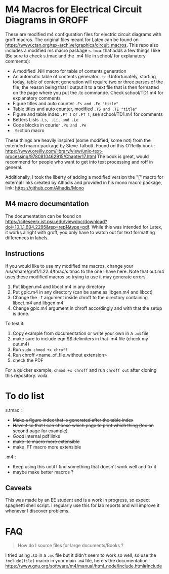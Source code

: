 
# M4 Macros for Electrical Circuit Diagrams in GROFF
These are modified m4 configuration files for electric circuit diagrams with groff macros. The original files meant for Latex can be found on https://www.ctan.org/tex-archive/graphics/circuit_macros.
This repo also includes a modified ms macro package `s.tmac` that adds a few things I like (Be sure to check s.tmac and the .m4 file in school/ for explanatory comments):
- A modified .NH macro for table of contents generation
- An automatic table of contents generator `.tc`: Unfortunately, starting today, table of content generation will require two or three parses of the file, the reason being that I output it to a text file that is then formatted on the page where you put the .tc commande. Check school/TD1.m4 for explanatory comments
- Figure titles and auto counter `.Fs and .Fe "title"`
- Table titles and auto counter, modified `.TS and .TE "title"`
- Figure and table index `.FT f` or `.FT t`, see school/TD1.m4 for comments
- Betters Lists `.Ls, .Li, and .Le`
- Code blocks in courier `.Ps and .Pe`
- `.Se`ction macro 

These things are heavily inspired (some modified, some not) from the extended macro package by Steve Talbott. Found on this O'Reilly book :
https://www.oreilly.com/library/view/unix-text-processing/9780810462915/Chapter17.html
The book is great, would recommend for people who want to get into text processing and roff in general.

Additionally, I took the liberty of adding a modified version the "\[" macro for external links created by Alhadis and provided in his mono macro package, link: https://github.com/Alhadis/Mono

## M4 macro documentation
The documentation can be found on https://citeseerx.ist.psu.edu/viewdoc/download?doi=10.1.1.604.2295&rep=rep1&type=pdf. While this was intended for Latex, it works alright with groff, you only have to watch out for text formatting differences in labels.
## Instructions
If you would like to use my modified ms macros, change your /usr/share/groff/1.22.4/tmac/s.tmac to the one I have here. Note that out.m4 uses these modified macros so trying to use it may generate errors.
1. Put libgen.m4 and libcct.m4 in any directory
2. Put gpic.m4 in any directory (can be same as libgen.m4 and libcct)
3. Change the `-I` argument inside chroff to the directory containing libcct.m4 and libgen.m4
4. Change gpic.m4 argument in chroff accordingly
and with that the setup is done.

To test it:
1. Copy example from documentation or write your own in a `.m4` file
2. make sure to include eqn $$ delimiters in that .m4 file (check my out.m4)
3. Run `sudo chmod +x chroff`
4. Run chroff <name_of_file_without extension>
5. check the PDF

For a quicker example, `chmod +x chroff` and run `chroff out` after cloning this repository.
voilà.
# To do list
s.tmac :
- ~~Make a figure index that is generated after the table index~~
- ~~Have it so that I can choose which page to print which thing (toc on second page for example)~~
- *Good* internal pdf links
- ~~make .tc macro more extensible~~
- make .FT macro more extensible

.m4 :
- Keep using this until I find something that doesn't work well and fix it
- maybe make better macros ?

## Caveats
This was made by an EE student and is a work in progress, so expect spaghetti shell script. I regularly use this for lab reports and will improve it whenever I discover problems.

# FAQ
> How do I source files for large documents/Books ?

I tried using .so in a `.ms` file but it didn't seem to work so well, so use
the `include(file)` macro in your main `.m4` file, here's the documentation
https://www.gnu.org/software/m4/manual/html_node/Include.html#Include


